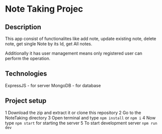 # Note Taking Projec

## Description
This app consist of functionalites like add note, update existing note,
delete note, get single Note by its Id, get All notes.

Additionally it has user management means only registered user can perform 
the operation.


## Technologies
ExpressJS - for server
MongoDB - for database

## Project setup
1 Download the zip and extract it or clone this repository
2 Go to the NoteTaking directory
3 Open terminal and type ```npm install``` or ```npm i```
4 Now type ```npm start``` for starting the server
5 To start development server ```npm run dev```
